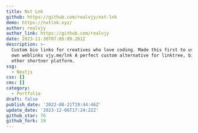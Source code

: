 ```yaml
---
title: Nxt Lnk
github: https://github.com/realvjy/nxt-lnk
demo: https://nxtlnk.xyz/
author: realvjy
author_link: https://github.com/realvjy
date: 2023-11-30T07:05:09.261Z
description: >-
  Custom bio links for creatives who love coding. Made this first to use for my
  own weblinks vjy.me/lnk A perfect custom alternative for linktree, bio and
  other shortner platform.
ssg:
  - Nextjs
css: []
cms: []
category:
  - Portfolio
draft: false
publish_date: '2022-08-21T19:44:46Z'
update_date: '2023-12-06T17:24:22Z'
github_star: 76
github_fork: 19
---
```

